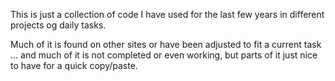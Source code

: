 This is just a collection of code I have used for the last few years in different projects og daily tasks.

Much of it is found on other sites or have been adjusted to fit a current task ... and much of it is not completed or even working, but parts of it just nice to have for a quick copy/paste.
<!---
NosebearDK/NosebearDK is a ✨ special ✨ repository because its `README.md` (this file) appears on your GitHub profile.
You can click the Preview link to take a look at your changes.
--->
